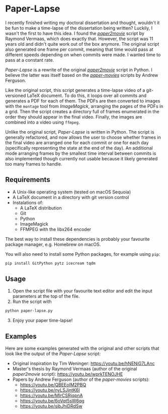 # Paper-Lapse

I recently finished writing my doctoral dissertation and thought, wouldn't it be fun to make a time-lapse of the dissertation being written? Luckily, I wasn't the first to have this idea. I found the [_paper2movie_](https://github.com/momentofgeekiness/paper2movie) script by Raymond Vermaas, which does exactly that. However, the script was 11 years old and didn't quite work out of the box anymore. The original script also generated one frame per commit, meaning that time would pass at different speeds depending on when commits were made. I wanted time to pass at a constant rate.

_Paper-Lapse_ is a rewrite of the original [_paper2movie_](https://github.com/momentofgeekiness/paper2movie) script in Python. I believe the latter was itself based on the [_paper-movies_](https://github.com/brownsys/paper-movies) scripts by Andrew Ferguson.

Like the original script, this script generates a time-lapse video of a git-versioned LaTeX document. To do this, it loops over all commits and generates a PDF for each of them. The PDFs are then converted to images with the `montage` tool from _ImageMagick_, arranging the pages of the PDFs in a grid. Then the script creates a directory full of frames enumerated in the order they should appear in the final video. Finally, the images are combined into a video using `ffmpeg`.

Unlike the original script, _Paper-Lapse_ is written in Python. The script is generally refactored, and now allows the user to choose whether frames in the final video are arranged one for each commit or one for each day (specifically representing the state at the end of the day). An additional mode arranging frames by the smallest time interval between commits is also implemented though currently not usable because it likely generated too many frames to handle.

## Requirements

- A Unix-like operating system (tested on macOS Sequoia)
- A LaTeX document in a directory with git version control
- Instalations of:
  - A LaTeX distribution
  - Git
  - Python
  - ImageMagick
  - FFMPEG with the libx264 encoder

The best way to install these dependencies is probably your favourite package manager, e.g. Homebrew on macOS.

You will also need to install some Python packages, for example using `pip`:

```bash
pip install GitPython pytz icecream tqdm
```

## Usage

1. Open the script file with your favourite text editor and edit the input parameters at the top of the file.
2. Run the script with

```bash
python paper-lapse.py
```

3. Enjoy your paper time-lapse!

## Examples

Here are some examples generated with the original and other scripts that look like the output of the _Paper-Lapse_ script:

- Original inspiration by Tim Weninger: https://youtu.be/hNENiG7LAnc
- Master's thesis by Raymond Vermaas (author of the original _paper2movie_ script): https://youtu.be/wprkTENOJHE
- Papers by Andrew Ferguson (author of the _paper-movies_ scripts):
  - https://youtu.be/QBEEoIM2PBQ
  - https://youtu.be/nyLSJjntK6I
  - https://youtu.be/MIrCSRjqpnA
  - https://youtu.be/6oVqt5sW6qg
  - https://youtu.be/sibJhiDRdSw
